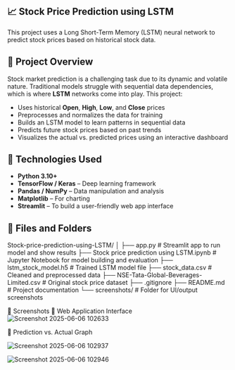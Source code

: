 ## **📈 Stock Price Prediction using LSTM**
This project uses a Long Short-Term Memory (LSTM) neural network to predict stock prices based on historical stock data.

## 📌 Project Overview

Stock market prediction is a challenging task due to its dynamic and volatile nature. Traditional models struggle with sequential
data dependencies, which is where **LSTM** networks come into play. This project:
- Uses historical **Open**, **High**, **Low**, and **Close** prices
- Preprocesses and normalizes the data for training
- Builds an LSTM model to learn patterns in sequential data
- Predicts future stock prices based on past trends
- Visualizes the actual vs. predicted prices using an interactive dashboard

## 🧠 Technologies Used
- **Python 3.10+**
- **TensorFlow / Keras** – Deep learning framework
- **Pandas / NumPy** – Data manipulation and analysis
- **Matplotlib** – For charting
- **Streamlit** – To build a user-friendly web app interface

## 🧰 Files and Folders

Stock-price-prediction-using-LSTM/
│
├── app.py # Streamlit app to run model and show results
├── Stock price prediction using LSTM.ipynb # Jupyter Notebook for model building and evaluation
├── lstm_stock_model.h5 # Trained LSTM model file
├── stock_data.csv # Cleaned and preprocessed data
├── NSE-Tata-Global-Beverages-Limited.csv # Original stock price dataset
├── .gitignore
├── README.md # Project documentation
└── screenshots/ # Folder for UI/output screenshots

📸 Screenshots
🔹 Web Application Interface
![Screenshot 2025-06-06 102633](https://github.com/user-attachments/assets/935e60c6-025b-4ca8-a82f-a679d9daaff8)


🔹 Prediction vs. Actual Graph

![Screenshot 2025-06-06 102937](https://github.com/user-attachments/assets/16e636c9-cd60-40df-ae90-21504dddcc7b)

![Screenshot 2025-06-06 102946](https://github.com/user-attachments/assets/e1e79e27-6f20-401e-b9fd-25bd842ed0df)



